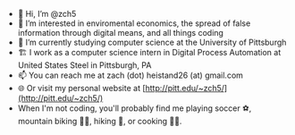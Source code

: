 - 👋 Hi, I’m @zch5
- 👀 I’m interested in enviromental economics, the spread of false information through digital means, and all things coding
- 🏫 I’m currently studying computer science at the University of Pittsburgh
- 🏗️ I work as a computer science intern in Digital Process Automation at United States Steel in Pittsburgh, PA
- 📫 You can reach me at zach (dot) heistand26 (at) gmail.com
- 🌐 Or visit my personal website at [http://pitt.edu/~zch5/](http://pitt.edu/~zch5/)
- When I'm not coding, you'll probably find me playing soccer ⚽, mountain biking 🚵‍♂️, hiking 🥾, or cooking 👨‍🍳.
